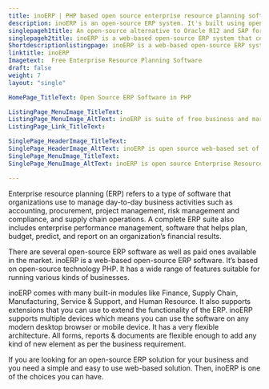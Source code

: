 ```yaml
---
title: inoERP | PHP based open source enterprise resource planning software
description: inoERP is an open-source ERP system. It's built using open source technologies and has a wide range of features suitable for various kinds of businesses.
singlepageh1title: An open-source alternative to Oracle R12 and SAP for small to midsize businesses
singlepageh2title: inoERP is a web-based open-source ERP system that contains all the required modules for a midsize business. It also contains an integrated lightweight CMS.
Shortdescriptionlistingpage: inoERP is a web-based open-source ERP system that contains all the required modules for a midsize business. It also contains an integrated lightweight CMS.
linktitle: inoERP
Imagetext:  Free Enterprise Resource Planning Software 
draft: false
weight: 7
layout: "single"

HomePage_TitleText: Open Source ERP Software in PHP

ListingPage_MenuImage_TitleText: 
ListingPage_MenuImage_AltText: inoERP is suite of free business and marketing software
ListingPage_Link_TitleText: 

SinglePage_HeaderImage_TitleText: 
SinglePage_HeaderImage_AltText: inoERP is open source web-based set of business applications.
SinglePage_MenuImage_TitleText: 
SinglePage_MenuImage_AltText: inoERP is open source Enterprise Resource Planning.

---
```


Enterprise resource planning (ERP) refers to a type of software that organizations use to manage day-to-day business activities such as accounting, procurement, project management, risk management and compliance, and supply chain operations. A complete ERP suite also includes enterprise performance management, software that helps plan, budget, predict, and report on an organization’s financial results.

There are several open-source ERP software as well as paid ones available in the market. inoERP is a web-based open-source ERP software. It’s based on open-source technology PHP. It has a wide range of features suitable for running various kinds of businesses.

inoERP comes with many built-in modules like Finance, Supply Chain, Manufacturing, Service &amp; Support, and Human Resource. It also supports extensions that you can use to extend the functionality of the ERP. inoERP supports multiple devices which means you can use the software on any modern desktop browser or mobile device. It has a very flexible architecture. All forms, reports &amp; documents are flexible enough to add any kind of new element as per the business requirement.

If you are looking for an open-source ERP solution for your business and you need a simple and easy to use web-based solution. Then, inoERP is one of the choices you can have.